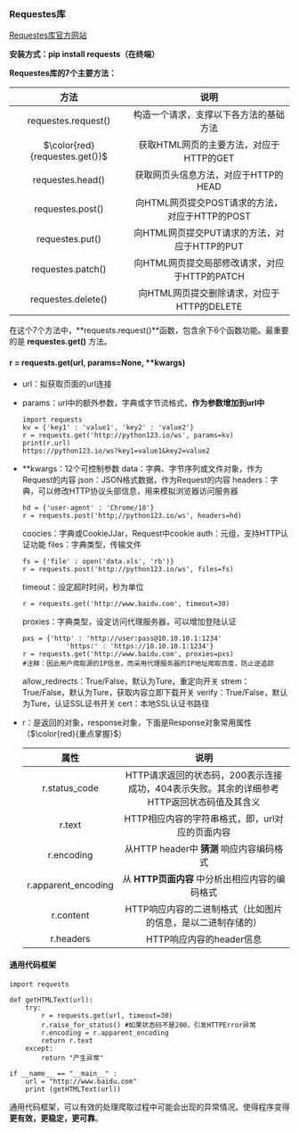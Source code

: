 
### Requestes库

[Requestes库官方网站](http://www.python-requests.org)

**安装方式：pip install requests（在终端）**

**Requestes库的7个主要方法：**

|              方法              |                      说明                      |
| :----------------------------: | :--------------------------------------------: |
|      requestes.request()       |     构造一个请求，支撑以下各方法的基础方法     |
| $\color{red}{requestes.get()}$ |    获取HTML网页的主要方法，对应于HTTP的GET     |
|        requestes.head()        |      获取网页头信息方法，对应于HTTP的HEAD      |
|        requestes.post()        | 向HTML网页提交POST请求的方法，对应于HTTP的POST |
|        requestes.put()         |  向HTML网页提交PUT请求的方法，对应于HTTP的PUT  |
|       requestes.patch()        | 向HTML网页提交局部修改请求，对应于HTTP的PATCH  |
|       requestes.delete()       |   向HTML网页提交删除请求，对应于HTTP的DELETE   |

在这个7个方法中，**requests.request()**函数，包含余下6个函数功能。最重要的是 **requestes.get()** 方法。

#### r = requests.get(url, params=None, **kwargs)

- url：拟获取页面的url连接

- params：url中的额外参数，字典或字节流格式，**作为参数增加到url中**

  ```
  import requests
  kv = {'key1' : 'value1', 'key2' : 'value2'}
  r = requests.get('http://python123.io/ws', params=kv)
  print(r.url)
  https://python123.io/ws?key1=value1&key2=value2
  ```

  

- **kwargs：12个可控制参数
  data：字典、字节序列或文件对象，作为Request的内容
  json：JSON格式数据，作为Request的内容
  headers：字典，可以修改HTTP协议头部信息，用来模拟浏览器访问服务器

  ```
  hd = {'user-agent' : 'Chrome/10'}
  r = requests.post('http;//python123.io/ws', headers=hd)
  ```

  coocies：字典或CookieJJar，Request中cookie
  auth：元组，支持HTTP认证功能
  files：字典类型，传输文件

  ```
  fs = {'file' : open('data.xls', 'rb')}
  r = requests.post('http://python123.io/ws', files=fs)
  ```

  timeout：设定超时时间，秒为单位

  ```
  r = requests.get('http://www.baidu.com', timeout=30)
  ```

  proxies：字典类型，设定访问代理服务器，可以增加登陆认证

  ```
  pxs = {'http' : 'http://user:pass@10.10.10.1:1234'
  			 'https:' : 'https://10.10.10.1:1234'}
  r = requests.get('http://www.baidu.com', proxies=pxs)
  #注释：因此用户爬取源的IP信息，而采用代理服务器的IP地址爬取百度，防止逆追踪
  ```

  allow_redirects：True/False，默认为Ture，重定向开关
  strem：True/False，默认为Ture，获取内容立即下载开关
  verify：True/False，默认为Ture，认证SSL证书开关
  cert：本地SSL认证书路径

- r：是返回的对象，response对象，下面是Response对象常用属性（$\color{red}{重点掌握}$）

  |        属性         |                             说明                             |
  | :-----------------: | :----------------------------------------------------------: |
  |    r.status_code    | HTTP请求返回的状态码，200表示连接成功，404表示失败。其余的详细参考HTTP返回状态码值及其含义 |
  |       r.text        |       HTTP相应内容的字符串格式，即，url对应的页面内容        |
  |     r.encoding      |          从HTTP header中 **猜测** 响应内容编码格式           |
  | r.apparent_encoding |        从 **HTTP页面内容** 中分析出相应内容的编码格式        |
  |      r.content      | HTTP响应内容的二进制格式（比如图片的信息，是以二进制存储的） |
  |      r.headers      |                   HTTP响应内容的header信息                   |

#### 通用代码框架

```
import requests

def getHTMLText(url):
	try:
		r = requests.get(url, timeout=30)
		r.raise_for_status() #如果状态码不是200，引发HTTPError异常
		r.encoding = r.apparent_encoding
		return r.text
	except:
		return "产生异常"
		
if __name__ == "__main__" :
	url = "http://www.baidu.com"
	print (getHTMLText(url))
```

通用代码框架，可以有效的处理爬取过程中可能会出现的异常情况。使得程序变得**更有效，更稳定，更可靠**。





